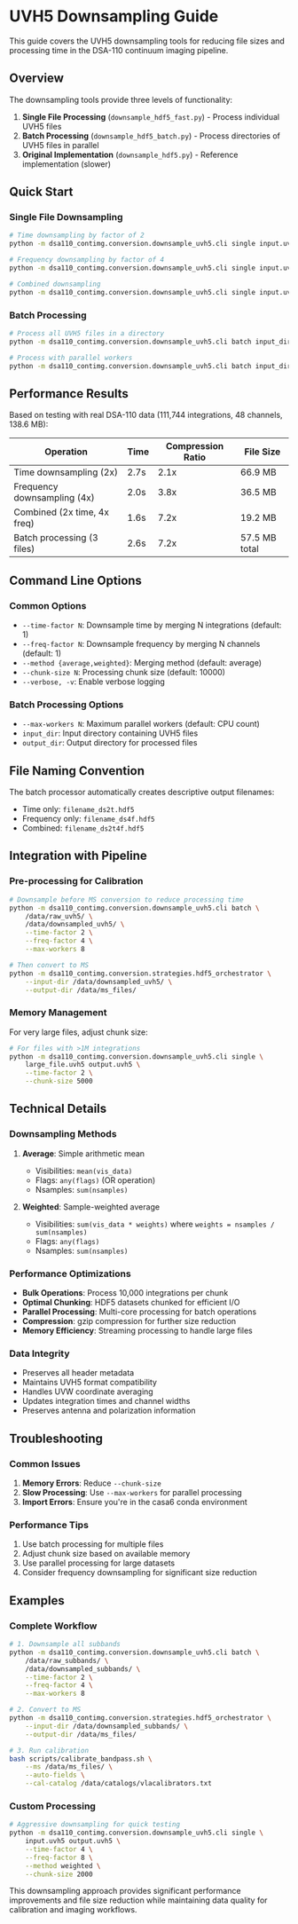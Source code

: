 # UVH5 Downsampling Guide

This guide covers the UVH5 downsampling tools for reducing file sizes and processing time in the DSA-110 continuum imaging pipeline.

## Overview

The downsampling tools provide three levels of functionality:

1. **Single File Processing** (`downsample_hdf5_fast.py`) - Process individual UVH5 files
2. **Batch Processing** (`downsample_hdf5_batch.py`) - Process directories of UVH5 files in parallel
3. **Original Implementation** (`downsample_hdf5.py`) - Reference implementation (slower)

## Quick Start

### Single File Downsampling

```bash
# Time downsampling by factor of 2
python -m dsa110_contimg.conversion.downsample_uvh5.cli single input.uvh5 output.uvh5 --time-factor 2

# Frequency downsampling by factor of 4
python -m dsa110_contimg.conversion.downsample_uvh5.cli single input.uvh5 output.uvh5 --freq-factor 4

# Combined downsampling
python -m dsa110_contimg.conversion.downsample_uvh5.cli single input.uvh5 output.uvh5 --time-factor 2 --freq-factor 4
```

### Batch Processing

```bash
# Process all UVH5 files in a directory
python -m dsa110_contimg.conversion.downsample_uvh5.cli batch input_dir/ output_dir/ --time-factor 2

# Process with parallel workers
python -m dsa110_contimg.conversion.downsample_uvh5.cli batch input_dir/ output_dir/ --time-factor 2 --freq-factor 4 --max-workers 4
```

## Performance Results

Based on testing with real DSA-110 data (111,744 integrations, 48 channels, 138.6 MB):

| Operation | Time | Compression Ratio | File Size |
|-----------|------|-------------------|-----------|
| Time downsampling (2x) | 2.7s | 2.1x | 66.9 MB |
| Frequency downsampling (4x) | 2.0s | 3.8x | 36.5 MB |
| Combined (2x time, 4x freq) | 1.6s | 7.2x | 19.2 MB |
| Batch processing (3 files) | 2.6s | 7.2x | 57.5 MB total |

## Command Line Options

### Common Options

- `--time-factor N`: Downsample time by merging N integrations (default: 1)
- `--freq-factor N`: Downsample frequency by merging N channels (default: 1)
- `--method {average,weighted}`: Merging method (default: average)
- `--chunk-size N`: Processing chunk size (default: 10000)
- `--verbose, -v`: Enable verbose logging

### Batch Processing Options

- `--max-workers N`: Maximum parallel workers (default: CPU count)
- `input_dir`: Input directory containing UVH5 files
- `output_dir`: Output directory for processed files

## File Naming Convention

The batch processor automatically creates descriptive output filenames:

- Time only: `filename_ds2t.hdf5`
- Frequency only: `filename_ds4f.hdf5`
- Combined: `filename_ds2t4f.hdf5`

## Integration with Pipeline

### Pre-processing for Calibration

```bash
# Downsample before MS conversion to reduce processing time
python -m dsa110_contimg.conversion.downsample_uvh5.cli batch \
    /data/raw_uvh5/ \
    /data/downsampled_uvh5/ \
    --time-factor 2 \
    --freq-factor 4 \
    --max-workers 8

# Then convert to MS
python -m dsa110_contimg.conversion.strategies.hdf5_orchestrator \
    --input-dir /data/downsampled_uvh5/ \
    --output-dir /data/ms_files/
```

### Memory Management

For very large files, adjust chunk size:

```bash
# For files with >1M integrations
python -m dsa110_contimg.conversion.downsample_uvh5.cli single \
    large_file.uvh5 output.uvh5 \
    --time-factor 2 \
    --chunk-size 5000
```

## Technical Details

### Downsampling Methods

1. **Average**: Simple arithmetic mean
   - Visibilities: `mean(vis_data)`
   - Flags: `any(flags)` (OR operation)
   - Nsamples: `sum(nsamples)`

2. **Weighted**: Sample-weighted average
   - Visibilities: `sum(vis_data * weights)` where `weights = nsamples / sum(nsamples)`
   - Flags: `any(flags)`
   - Nsamples: `sum(nsamples)`

### Performance Optimizations

- **Bulk Operations**: Process 10,000 integrations per chunk
- **Optimal Chunking**: HDF5 datasets chunked for efficient I/O
- **Parallel Processing**: Multi-core processing for batch operations
- **Compression**: gzip compression for further size reduction
- **Memory Efficiency**: Streaming processing to handle large files

### Data Integrity

- Preserves all header metadata
- Maintains UVH5 format compatibility
- Handles UVW coordinate averaging
- Updates integration times and channel widths
- Preserves antenna and polarization information

## Troubleshooting

### Common Issues

1. **Memory Errors**: Reduce `--chunk-size`
2. **Slow Processing**: Use `--max-workers` for parallel processing
3. **Import Errors**: Ensure you're in the casa6 conda environment

### Performance Tips

1. Use batch processing for multiple files
2. Adjust chunk size based on available memory
3. Use parallel processing for large datasets
4. Consider frequency downsampling for significant size reduction

## Examples

### Complete Workflow

```bash
# 1. Downsample all subbands
python -m dsa110_contimg.conversion.downsample_uvh5.cli batch \
    /data/raw_subbands/ \
    /data/downsampled_subbands/ \
    --time-factor 2 \
    --freq-factor 4 \
    --max-workers 8

# 2. Convert to MS
python -m dsa110_contimg.conversion.strategies.hdf5_orchestrator \
    --input-dir /data/downsampled_subbands/ \
    --output-dir /data/ms_files/

# 3. Run calibration
bash scripts/calibrate_bandpass.sh \
    --ms /data/ms_files/ \
    --auto-fields \
    --cal-catalog /data/catalogs/vlacalibrators.txt
```

### Custom Processing

```bash
# Aggressive downsampling for quick testing
python -m dsa110_contimg.conversion.downsample_uvh5.cli single \
    input.uvh5 output.uvh5 \
    --time-factor 4 \
    --freq-factor 8 \
    --method weighted \
    --chunk-size 2000
```

This downsampling approach provides significant performance improvements and file size reduction while maintaining data quality for calibration and imaging workflows.
